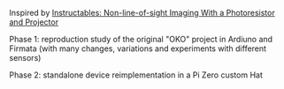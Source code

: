Inspired  by [Instructables: Non-line-of-sight Imaging With a Photoresistor and Projector ](https://www.instructables.com/Non-line-of-sight-Imaging-With-a-Photoresistor-and/)

Phase 1: reproduction study of the original "OKO" project in Ardiuno and Firmata (with many changes, variations and experiments with different sensors)

Phase 2: standalone device reimplementation in a Pi Zero custom Hat
